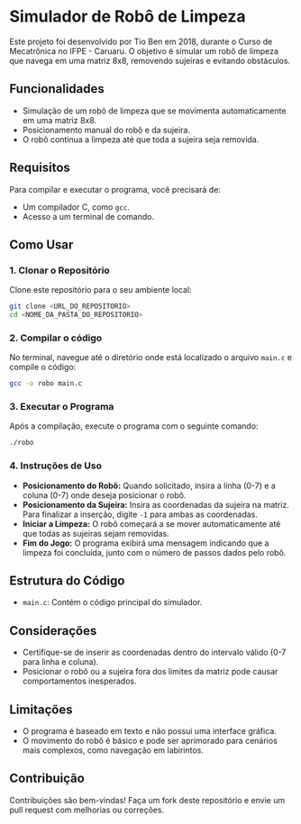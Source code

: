 # Simulador de Robô de Limpeza

Este projeto foi desenvolvido por Tio Ben em 2018, durante o Curso de Mecatrônica no IFPE - Caruaru. O objetivo é simular um robô de limpeza que navega em uma matriz 8x8, removendo sujeiras e evitando obstáculos.

## Funcionalidades

- Simulação de um robô de limpeza que se movimenta automaticamente em uma matriz 8x8.
- Posicionamento manual do robô e da sujeira.
- O robô continua a limpeza até que toda a sujeira seja removida.
  
## Requisitos

Para compilar e executar o programa, você precisará de:

- Um compilador C, como `gcc`.
- Acesso a um terminal de comando.

## Como Usar

### 1. Clonar o Repositório

Clone este repositório para o seu ambiente local:

```bash
git clone <URL_DO_REPOSITORIO>
cd <NOME_DA_PASTA_DO_REPOSITORIO>
```

### 2. Compilar o código

No terminal, navegue até o diretório onde está localizado o arquivo `main.c` e compile o código:

```bash
gcc -o robo main.c
```

### 3. Executar o Programa

Após a compilação, execute o programa com o seguinte comando:

```bash
./robo
```

### 4. Instruções de Uso

- **Posicionamento do Robô:** Quando solicitado, insira a linha (0-7) e a coluna (0-7) onde deseja posicionar o robô.
- **Posicionamento da Sujeira:** Insira as coordenadas da sujeira na matriz. Para finalizar a inserção, digite `-1` para ambas as coordenadas.
- **Iniciar a Limpeza:** O robô começará a se mover automaticamente até que todas as sujeiras sejam removidas.
- **Fim do Jogo:** O programa exibirá uma mensagem indicando que a limpeza foi concluída, junto com o número de passos dados pelo robô.

## Estrutura do Código

- `main.c`: Contém o código principal do simulador.

## Considerações

- Certifique-se de inserir as coordenadas dentro do intervalo válido (0-7 para linha e coluna).
- Posicionar o robô ou a sujeira fora dos limites da matriz pode causar comportamentos inesperados.

## Limitações

- O programa é baseado em texto e não possui uma interface gráfica.
- O movimento do robô é básico e pode ser aprimorado para cenários mais complexos, como navegação em labirintos.

## Contribuição

Contribuições são bem-vindas! Faça um fork deste repositório e envie um pull request com melhorias ou correções.
